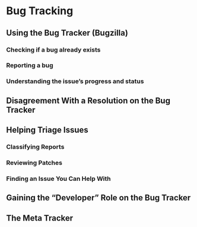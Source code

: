# Bug Tracking

## Using the Bug Tracker (Bugzilla)

### Checking if a bug already exists

### Reporting a bug

### Understanding the issue’s progress and status

## Disagreement With a Resolution on the Bug Tracker

## Helping Triage Issues

### Classifying Reports

### Reviewing Patches

### Finding an Issue You Can Help With

## Gaining the “Developer” Role on the Bug Tracker

## The Meta Tracker
